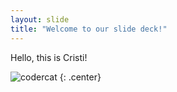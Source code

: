 ```yaml
---
layout: slide
title: "Welcome to our slide deck!"
---
```


Hello, this is Cristi!

![codercat](https://octodex.github.com/images/codercat.jpg)
{: .center}
